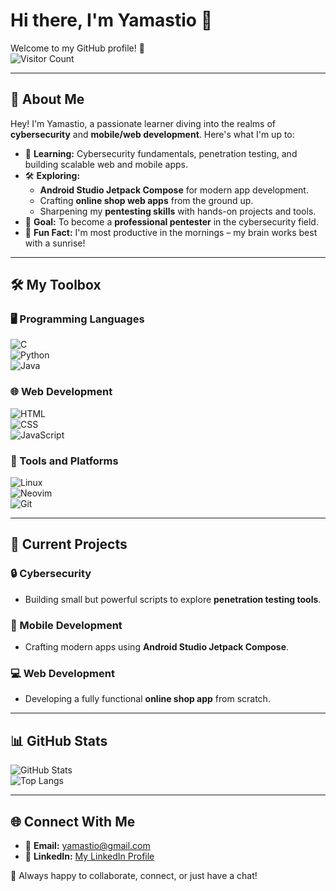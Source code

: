 # Hi there, I'm Yamastio 👋  
Welcome to my GitHub profile! 🚀  
![Visitor Count](https://komarev.com/ghpvc/?username=Yamastio&label=Profile%20Views&color=blue&style=flat-square)

---

## 🌟 About Me  

Hey! I'm Yamastio, a passionate learner diving into the realms of **cybersecurity** and **mobile/web development**. Here's what I'm up to:  

- 🌱 **Learning:** Cybersecurity fundamentals, penetration testing, and building scalable web and mobile apps.  
- 🛠️ **Exploring:**  
  - **Android Studio Jetpack Compose** for modern app development.  
  - Crafting **online shop web apps** from the ground up.  
  - Sharpening my **pentesting skills** with hands-on projects and tools.  
- 🎯 **Goal:** To become a **professional pentester** in the cybersecurity field.  
- 🌄 **Fun Fact:** I'm most productive in the mornings – my brain works best with a sunrise!  

---

## 🛠️ My Toolbox  

### 🖥️ Programming Languages  
![C](https://img.shields.io/badge/-C-00599C?style=flat-square&logo=c&logoColor=white)  
![Python](https://img.shields.io/badge/-Python-3776AB?style=flat-square&logo=python&logoColor=white)  
![Java](https://img.shields.io/badge/-Java-007396?style=flat-square&logo=java&logoColor=white)  

### 🌐 Web Development  
![HTML](https://img.shields.io/badge/-HTML-E34F26?style=flat-square&logo=html5&logoColor=white)  
![CSS](https://img.shields.io/badge/-CSS-1572B6?style=flat-square&logo=css3&logoColor=white)  
![JavaScript](https://img.shields.io/badge/-JavaScript-F7DF1E?style=flat-square&logo=javascript&logoColor=black)  

### 🔧 Tools and Platforms  
![Linux](https://img.shields.io/badge/-Linux-FCC624?style=flat-square&logo=linux&logoColor=black)  
![Neovim](https://img.shields.io/badge/-Neovim-57A143?style=flat-square&logo=neovim&logoColor=white)  
![Git](https://img.shields.io/badge/-Git-F05032?style=flat-square&logo=git&logoColor=white)  

---

## 📂 Current Projects  

### 🔒 Cybersecurity  
- Building small but powerful scripts to explore **penetration testing tools**.  

### 📱 Mobile Development  
- Crafting modern apps using **Android Studio Jetpack Compose**.  

### 💻 Web Development  
- Developing a fully functional **online shop app** from scratch.  

---

## 📊 GitHub Stats  

![GitHub Stats](https://github-readme-stats.vercel.app/api?username=Yamastio&show_icons=true&theme=radical)  
![Top Langs](https://github-readme-stats.vercel.app/api/top-langs/?username=Yamastio&layout=compact&theme=radical)  

---

## 🌐 Connect With Me  

- 📧 **Email:** [yamastio@gmail.com](mailto:yamastio@gmail.com)  
- 💼 **LinkedIn:** [My LinkedIn Profile](https://linkedin.com/in/Yamastio)  

🚀 Always happy to collaborate, connect, or just have a chat!